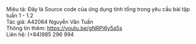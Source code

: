 Miêu tả: Đây là Source code của ứng dụng tính tổng trong yêu cầu bài tập tuần 1 - 1.2  
Tác giả: A42064 Nguyễn Văn Tuấn  
Thông tin thêm: https://youtu.be/gNRPi6y5a5s  
Liên hệ: (+84)985 296 994  

